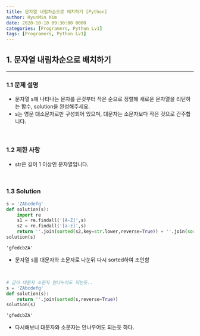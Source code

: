 ```yaml
---
title: 문자열 내림차순으로 배치하기 [Python]
author: HyunMin Kim
date: 2020-10-10 09:30:00 0000
categories: [Programers, Python Lv1]
tags: [Programers, Python Lv1]
---
```


## 1. 문자열 내림차순으로 배치하기
---
### 1.1 문제 설명
- 문자열 s에 나타나는 문자를 큰것부터 작은 순으로 정렬해 새로운 문자열을 리턴하는 함수, solution을 완성해주세요.
- s는 영문 대소문자로만 구성되어 있으며, 대문자는 소문자보다 작은 것으로 간주합니다.

<br>

### 1.2 제한 사항
- str은 길이 1 이상인 문자열입니다.

<br>

### 1.3 Solution

```python
s = 'ZAbcdefg'
def solution(s):
    import re
    s1 = re.findall('[A-Z]',s)
    s2 = re.findall('[a-z]',s)
    return ''.join(sorted(s2,key=str.lower,reverse=True)) + ''.join(sorted(s1,key=str.lower,reverse=True))
solution(s)
```
    'gfedcbZA'

- 문자열 s를 대문자와 소문자로 나눈뒤 다시 sorted하여 조인함

<br>

```python
# 굳이 대문자 소문자 안나누어도 되는듯..
s = 'ZAbcdefg'
def solution(s):
    return ''.join(sorted(s,reverse=True))
solution(s)
```
    'gfedcbZA'

- 다시해보니 대문자와 소문자는 안나우어도 되는듯 하다.

